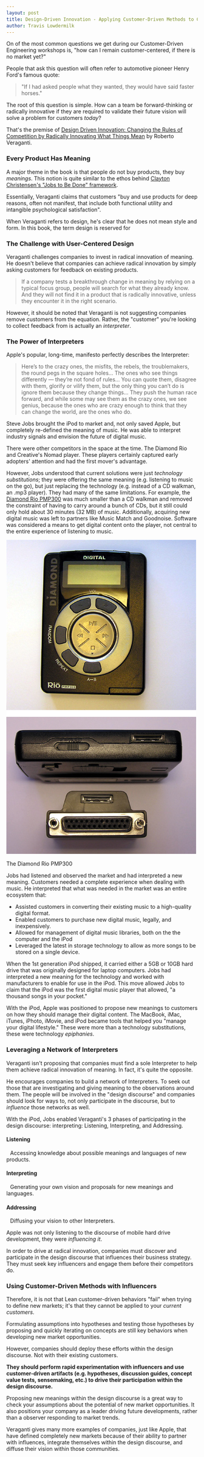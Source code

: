 ```yaml
---
layout: post
title: Design-Driven Innovation - Applying Customer-Driven Methods to Create New Markets
author: Travis Lowdermilk
---
```

On of the most common questions we get during our Customer-Driven Engineering workshops is, "how can I remain customer-centered, if there is no market yet?"

People that ask this question will often refer to automotive pioneer Henry Ford's famous quote:

>"If I had asked people what they wanted, they would have said faster horses."

The root of this question is simple. How can a team be forward-thinking or radically innovative if they are required to validate their future vision will solve a problem for customers _today_?

That's the premise of [Design Driven Innovation: Changing the Rules of Competition by Radically Innovating What Things Mean](https://www.amazon.com/Design-Driven-Innovation-Competition-Innovating/dp/1422124827/ref=sr_1_3?ie=UTF8&qid=1534978069&sr=8-3&keywords=design-driven+innovation, "Design Driven Innovation: Changing the Rules of Competition by Radically Innovating What Things Mean") by Roberto Veraganti.

### Every Product Has Meaning
A major theme in the book is that people do not buy products, they buy _meanings_. This notion is quite similar to the ethos behind <a href="https://www.youtube.com/watch?v=Q63PZR7mG70">Clayton Christensen's "Jobs to Be Done" framework</a>.

Essentially, Veraganti claims that customers "buy and use products for deep reasons, often not manifest, that include both functional utility and intangible psychological satisfaction".

When Veraganti refers to design, he's clear that he does not mean style and form. In this book, the term design is reserved for 

### The Challenge with User-Centered Design 
Veraganti challenges companies to invest in radical innovation of meaning. He doesn't believe that companies can achieve radical innovation by simply asking customers for feedback on existing products.

>If a company tests a breakthrough change in meaning by relying on a typical focus group, people will search for what they already know. And they will not find it in a product that is radically innovative, unless they encounter it in the right scenario.

However, it should be noted that Veraganti is not suggesting companies remove customers from the equation. Rather, the "customer" you're looking to collect feedback from is actually an _interpreter_.

### The Power of Interpreters
Apple's popular, long-time, manifesto perfectly describes the Interpreter:

>Here’s to the crazy ones, the misfits, the rebels, the troublemakers, the round pegs in the square holes… The ones who see things differently — they’re not fond of rules… You can quote them, disagree with them, glorify or vilify them, but the only thing you can’t do is ignore them because they change things… They push the human race forward, and while some may see them as the crazy ones, we see genius, because the ones who are crazy enough to think that they can change the world, are the ones who do.

Steve Jobs brought the iPod to market and, not only saved Apple, but completely re-defined the meaning of music. He was able to interpret industry signals and envision the future of digital music.

There were other competitors in the space at the time. The Diamond Rio and Creative's Nomad player. These players certainly captured early adopters' attention and had the first mover's advantage.

However, Jobs understood that current solutions were just _technology substitutions_; they were offering the same meaning (e.g. listening to music on the go), but just replacing the technology (e.g. instead of a CD walkman, an .mp3 player). They had many of the same limitations. For example, the [Diamond Rio PMP300](https://en.wikipedia.org/wiki/Rio_PMP300, "Diamond Rio PMP300") was much smaller than a CD walkman and removed the constraint of having to carry around a bunch of CDs, but it still could only hold about 30 minutes (32 MB) of music. Additionally, acquiring new digital music was left to partners like Music Match and Goodnoise. Software was considered a means to get digital content onto the player, not central to the entire experience of listening to music.

![Older gentleman speaking to the DevDiv product team](/images/Design-Driven-Innovation/Rio_pmp300.jpg)

<span class="caption">The Diamond Rio PMP300</span>

Jobs had listened and observed the market and had interpreted a new meaning. Customers needed a complete experience when dealing with music. He interpreted that what was needed in the market was an entire ecosystem that:

* Assisted customers in converting their existing music to a high-quality digital format.
* Enabled customers to purchase new digital music, legally, and inexpensively.
* Allowed for management of digital music libraries, both on the the computer and the iPod
* Leveraged the latest in storage technology to allow as more songs to be stored on a single device.

When the 1st generation iPod shipped, it carried either a 5GB or 10GB hard drive that was originally designed for laptop computers. Jobs had interpreted a new meaning for the technology and worked with manufacturers to enable for use in the iPod. This move allowed Jobs to claim that the iPod was the first digital music player that allowed, "a thousand songs in your pocket."

With the iPod, Apple was positioned to propose new meanings to customers on how they should manage their digital content. The MacBook, iMac, iTunes, iPhoto, iMovie, and iPod became tools that helped you "manage your digital lifestyle." These were more than a technology substitutions, these were technology _epiphanies_.

### Leveraging a Network of Interpreters
Veraganti isn't proposing that companies must find a sole Interpreter to help them achieve radical innovation of meaning. In fact, it's quite the opposite.

He encourages companies to build a network of Interpreters. To seek out those that are investigating and giving meaning to the observations around them. The people will be involved in the "design discourse" and companies should look for ways to, not only participate in the discourse, but to _influence_ those networks as well.

With the iPod, Jobs enabled Veraganti's 3 phases of participating in the design discourse: interpreting: Listening, Interpreting, and Addressing.

#### Listening
<span style="margin-left:10px">Accessing knowledge about possible meanings and languages of new products.</span>

#### Interpreting
<span style="margin-left:10px">Generating your own vision and proposals for new meanings and languages.</span>

#### Addressing
<span style="margin-left:10px">Diffusing your vision to other Interpreters.</span>

Apple was not only listening to the discourse of mobile hard drive development, they were _influencing it_.

In order to drive at radical innovation, companies must discover and participate in the design discourse that influences their business strategy. They must seek key influencers and engage them before their competitors do.

### Using Customer-Driven Methods with Influencers
Therefore, it is not that Lean customer-driven behaviors "fail" when trying to define new markets; it's that they cannot be applied to your _current customers_.

Formulating assumptions into hypotheses and testing those hypotheses by proposing and quickly iterating on concepts are still key behaviors when developing new market opportunities.

However, companies should deploy these efforts within the design discourse. Not with their existing customers.

**They should perform rapid experimentation with influencers and use customer-driven artifacts (e.g. hypotheses, discussion guides, concept value tests, sensemaking, etc.) to drive their participation within the design discourse.**

Proposing new meanings within the design discourse is a great way to check your assumptions about the potential of new market opportunities. It also positions your company as a leader driving future developments, rather than a observer responding to market trends.

Veraganti gives many more examples of companies, just like Apple, that have defined completely new markets because of their ability to partner with influences, integrate themselves within the design discourse, and diffuse their vision within those communities.
